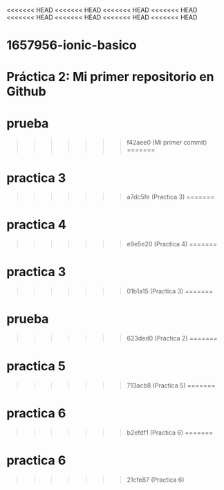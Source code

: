 <<<<<<< HEAD
<<<<<<< HEAD
<<<<<<< HEAD
<<<<<<< HEAD
<<<<<<< HEAD
<<<<<<< HEAD
<<<<<<< HEAD
<<<<<<< HEAD
# 1657956-ionic-basico
Práctica 2: Mi primer repositorio en Github
=======
# prueba
>>>>>>> f42aee0 (Mi primer commit)
=======
# practica 3
>>>>>>> a7dc5fe (Practica 3)
=======
# practica 4
>>>>>>> e9e5e20 (Practica 4)
=======
# practica 3
>>>>>>> 01b1a15 (Practica 3)
=======
# prueba
>>>>>>> 623ded0 (Practica 2)
=======
# practica 5
>>>>>>> 713acb8 (Practica 5)
=======
# practica 6
>>>>>>> b2efdf1 (Practica 6)
=======
# practica 6
>>>>>>> 21cfe87 (Practica 6)
